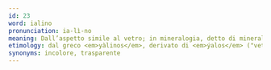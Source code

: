 ```yaml
---
id: 23
word: ialino
pronunciation: ia-lì-no
meaning: Dall’aspetto simile al vetro; in mineralogia, detto di minerali limpidi e trasparenti, e spec. del quarzo puro, perfettamente incolore
etimology: dal greco <em>yàlinos</em>, derivato di <em>ýalos</em> ("vetro")
synonyms: incolore, trasparente
---
```


